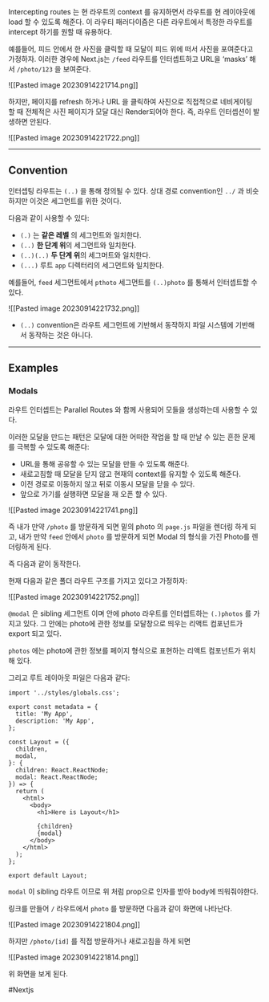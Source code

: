 Intercepting routes 는 현 라우트의 context 를 유지하면서 라우트를 현 레이아웃에 load 할 수 있도록 해준다. 이 라우티 패러다이즘은 다른 라우트에서 특정한 라우트를 intercept 하기를 원할 때 유용하다.

예를들어, 피드 안에서 한 사진을 클릭할 때 모달이 피드 위에 떠서 사진을 포여준다고 가정하자. 이러한 경우에 Next.js는 `/feed` 라우트를 인터셉트하고 URL을 ‘masks’ 해서 `/photo/123` 을 보여준다.

![[Pasted image 20230914221714.png]]

하지만, 페이지를 refresh 하거나 URL 을 클릭하여 사진으로 직접적으로 네비게이팅 할 때 전체적은 사진 페이지가 모달 대신 Render되어야 한다. 즉, 라우트 인터셉션이 발생하면 안된다.

![[Pasted image 20230914221722.png]]

---

## Convention

인터셉팅 라우트는 `(..)` 을 통해 정의될 수 있다. 상대 경로 convention인 `../` 과 비슷하지만 이것은 세그먼트를 위한 것이다.

다음과 같이 사용할 수 있다:

- `(.)` 는 **같은 레벨** 의 세그먼트와 일치한다.
- `(..)` **한 단계 위**의 세그먼트와 일치한다.
- `(..)(..)` **두 단계 위**의 세그머트와 일치한다.
- `(...)` 루트 `app` 디렉터리의 세그먼트와 일치한다.

예를들어, `feed` 세그먼트에서 `pthoto` 세그먼트를 `(..)photo` 를 통해서 인터셉트할 수 있다.

![[Pasted image 20230914221732.png]]

- `(..)` convention은 라우트 세그먼트에 기반해서 동작하지 파일 시스템에 기반해서 동작하는 것은 아니다.

---

## Examples

### Modals

라우트 인터셉트는 Parallel Routes 와 함께 사용되어 모들을 생성하는데 사용할 수 있다.

이러한 모달을 만드는 패턴은 모달에 대한 어떠한 작업을 할 때 만날 수 있는 흔한 문제를 극복할 수 있도록 해준다:

- URL을 통해 공유할 수 있는 모달을 만들 수 있도록 해준다.
- 새로고침할 때 모달을 닫지 않고 현재의 context를 유지할 수 있도록 해준다.
- 이전 경로로 이동하지 않고 뒤로 이동시 모달을 닫을 수 있다.
- 앞으로 가기를 실행하면 모달을 재 오픈 할 수 있다.

![[Pasted image 20230914221741.png]]

즉 내가 만약 `/photo` 를 방문하게 되면 밑의 photo 의 `page.js` 파일을 렌더링 하게 되고, 내가 만약 `feed` 안에서 `photo` 를 방문하게 되면 Modal 의 형식을 가진 Photo를 렌더링하게 된다.

즉 다음과 같이 동작한다.

현재 다음과 같은 폴더 라우트 구조를 가지고 있다고 가정하자:

![[Pasted image 20230914221752.png]]

`@modal` 은 sibling 세그먼트 이며 안에 photo 라우트를 인터셉트하는 `(.)photos` 를 가지고 있다. 그 안에는 photo에 관한 정보를 모달창으로 띄우는 리액트 컴포넌트가 export 되고 있다.

`photos` 에는 photo에 관한 정보를 페이지 형식으로 표현하는 리액트 컴포넌트가 위치해 있다.

그리고 루트 레이아웃 파일은 다음과 같다:

```tsx
import '../styles/globals.css';

export const metadata = {
  title: 'My App',
  description: 'My App',
};

const Layout = ({
  children,
  modal,
}: {
  children: React.ReactNode;
  modal: React.ReactNode;
}) => {
  return (
    <html>
      <body>
        <h1>Here is Layout</h1>

        {children}
        {modal}
      </body>
    </html>
  );
};

export default Layout;
```

`modal` 이 sibling 라우트 이므로 위 처럼 prop으로 인자를 받아 body에 띄워줘야한다.

링크를 만들어 `/` 라우트에서 `photo` 를 방문하면 다음과 같이 화면에 나타난다.

![[Pasted image 20230914221804.png]]

하지만 `/photo/[id]` 를 직접 방문하거나 새로고침을 하게 되면

![[Pasted image 20230914221814.png]]

위 화면을 보게 된다.

#Nextjs 